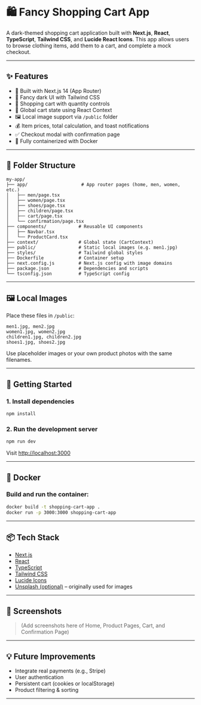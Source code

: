 # 🛍️ Fancy Shopping Cart App

A dark-themed shopping cart application built with **Next.js**, **React**, **TypeScript**, **Tailwind CSS**, and **Lucide React Icons**. This app allows users to browse clothing items, add them to a cart, and complete a mock checkout.

---

## ✨ Features

- 🚀 Built with Next.js 14 (App Router)
- 🎨 Fancy dark UI with Tailwind CSS
- 🛒 Shopping cart with quantity controls
- 💾 Global cart state using React Context
- 🖼️ Local image support via `/public` folder
- 💰 Item prices, total calculation, and toast notifications
- ✅ Checkout modal with confirmation page
- 🧼 Fully containerized with Docker

---

## 📁 Folder Structure

```
my-app/
├── app/                    # App router pages (home, men, women, etc.)
│   ├── men/page.tsx
│   ├── women/page.tsx
│   ├── shoes/page.tsx
│   ├── children/page.tsx
│   ├── cart/page.tsx
│   └── confirmation/page.tsx
├── components/            # Reusable UI components
│   ├── Navbar.tsx
│   └── ProductCard.tsx
├── context/               # Global state (CartContext)
├── public/                # Static local images (e.g. men1.jpg)
├── styles/                # Tailwind global styles
├── Dockerfile             # Container setup
├── next.config.js         # Next.js config with image domains
├── package.json           # Dependencies and scripts
└── tsconfig.json          # TypeScript config
```

---

## 🖼️ Local Images

Place these files in `/public`:

```
men1.jpg, men2.jpg
women1.jpg, women2.jpg
children1.jpg, children2.jpg
shoes1.jpg, shoes2.jpg
```

Use placeholder images or your own product photos with the same filenames.

---

## 🚀 Getting Started

### 1. Install dependencies

```bash
npm install
```

### 2. Run the development server

```bash
npm run dev
```

Visit [http://localhost:3000](http://localhost:3000)

---

## 🐳 Docker

### Build and run the container:

```bash
docker build -t shopping-cart-app .
docker run -p 3000:3000 shopping-cart-app
```

---

## 📦 Tech Stack

- [Next.js](https://nextjs.org/)
- [React](https://reactjs.org/)
- [TypeScript](https://www.typescriptlang.org/)
- [Tailwind CSS](https://tailwindcss.com/)
- [Lucide Icons](https://lucide.dev/)
- [Unsplash (optional)](https://unsplash.com/) – originally used for images

---

## 📸 Screenshots

> (Add screenshots here of Home, Product Pages, Cart, and Confirmation Page)

---

## 💡 Future Improvements

- Integrate real payments (e.g., Stripe)
- User authentication
- Persistent cart (cookies or localStorage)
- Product filtering & sorting

---